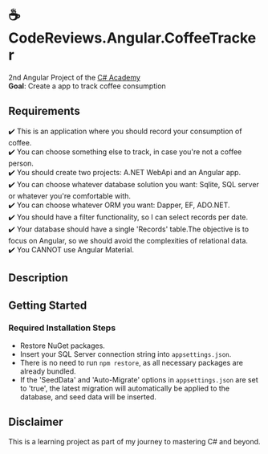 # :coffee: CodeReviews.Angular.CoffeeTracker 
2nd Angular Project of the [C# Academy](https://www.thecsharpacademy.com/)  
**Goal**: Create a app to track coffee consumption

## Requirements

:heavy_check_mark: This is an application where you should record your consumption of coffee.\
:heavy_check_mark: You can choose something else to track, in case you're not a coffee person.\
:heavy_check_mark: You should create two projects: A.NET WebApi and an Angular app.\
:heavy_check_mark: You can choose whatever database solution you want: Sqlite, SQL server or whatever you're comfortable with.\
:heavy_check_mark: You can choose whatever ORM you want: Dapper, EF, ADO.NET.\
:heavy_check_mark: You should have a filter functionality, so I can select records per date.\
:heavy_check_mark: Your database should have a single 'Records' table.The objective is to focus on Angular, so we should avoid the complexities of relational data.\
:heavy_check_mark: You CANNOT use Angular Material.


## Description

## Getting Started

### Required Installation Steps

* Restore NuGet packages.
* Insert your SQL Server connection string into `appsettings.json`.  
* There is no need to run `npm restore`, as all necessary packages are already bundled.
* If the 'SeedData' and 'Auto-Migrate' options in `appsettings.json` are set to 'true', the latest migration will automatically be applied to the database, and seed data will be inserted.


## Disclaimer

This is a learning project as part of my journey to mastering C# and beyond.
